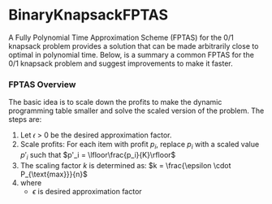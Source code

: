 # BinaryKnapsackFPTAS
A Fully Polynomial Time Approximation Scheme (FPTAS) for the 0/1 knapsack problem provides a solution that can be made arbitrarily close to optimal in polynomial time. Below, is a summary a common FPTAS for the 0/1 knapsack problem and suggest improvements to make it faster.
### FPTAS Overview
The basic idea is to scale down the profits to make the dynamic programming table smaller and solve the scaled version of the problem. The steps are:
  1. Let 𝜖 > 0 be the desired approximation factor.
  2. Scale profits: For each item with profit $p_i$, replace $p_i$ with a scaled value $p'_i$ such that
                                                $p'_i = \lfloor\frac{p_i}{K}\rfloor$
  3. The scaling factor $k$ is determined as: $k = \frac{\epsilon \cdot P_{\text{max}}}{n}$
  4. where
     - $\epsilon$ is desired approximation factor
